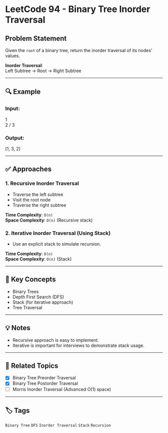 # LeetCode 94 - Binary Tree Inorder Traversal

## Problem Statement

Given the `root` of a binary tree, return the inorder traversal of its nodes' values.

**Inorder Traversal**:  
Left Subtree → Root → Right Subtree

---

## 🔍 Example

### Input:
1
 \
  2
 /
3

### Output:
[1, 3, 2]


---

## ✅ Approaches

### 1. Recursive Inorder Traversal

- Traverse the left subtree
- Visit the root node
- Traverse the right subtree

**Time Complexity**: `O(n)`  
**Space Complexity**: `O(n)` (Recursive stack)

### 2. Iterative Inorder Traversal (Using Stack)

- Use an explicit stack to simulate recursion.

**Time Complexity**: `O(n)`  
**Space Complexity**: `O(n)` (Stack)

---

## 📌 Key Concepts

- Binary Trees
- Depth First Search (DFS)
- Stack (for iterative approach)
- Tree Traversal

---

## 💡 Notes

- Recursive approach is easy to implement.
- Iterative is important for interviews to demonstrate stack usage.

---

## 🔗 Related Topics

- [x] Binary Tree Preorder Traversal
- [x] Binary Tree Postorder Traversal
- [ ] Morris Inorder Traversal (Advanced O(1) space)

---

## 🏷️ Tags

`Binary Tree` `DFS` `Inorder Traversal` `Stack` `Recursion`
